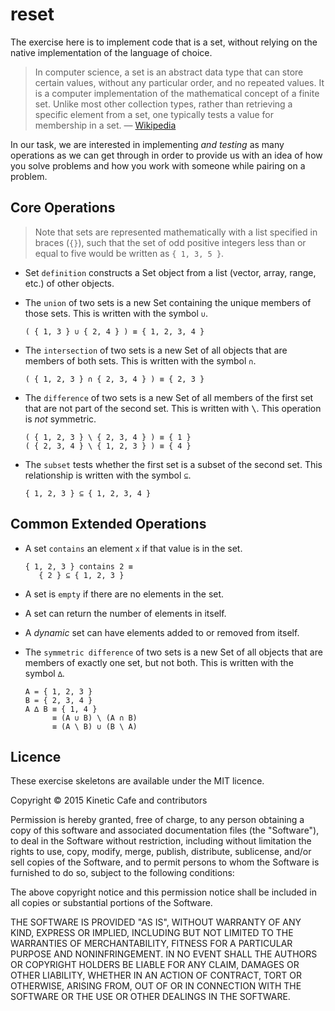# reset

The exercise here is to implement code that is a set, without relying on the
native implementation of the language of choice.

> In computer science, a set is an abstract data type that can store certain
> values, without any particular order, and no repeated values. It is a
> computer implementation of the mathematical concept of a finite set. Unlike
> most other collection types, rather than retrieving a specific element from a
> set, one typically tests a value for membership in a set.
> — [Wikipedia](https://en.wikipedia.org/wiki/Set_(abstract_data_type))

In our task, we are interested in implementing *and testing* as many operations
as we can get through in order to provide us with an idea of how you solve
problems and how you work with someone while pairing on a problem.

## Core Operations

> Note that sets are represented mathematically with a list specified in
> braces (`{}`), such that the set of odd positive integers less than or equal
> to five would be written as `{ 1, 3, 5 }`.


*   Set `definition` constructs a Set object from a list (vector, array, range,
    etc.) of other objects.

*   The `union` of two sets is a new Set containing the unique members of those
    sets. This is written with the symbol `∪`.

    ```
    ( { 1, 3 } ∪ { 2, 4 } ) ≡ { 1, 2, 3, 4 }
    ```

*   The `intersection` of two sets is a new Set of all objects that are members
    of both sets. This is written with the symbol `∩`.

    ```
    ( { 1, 2, 3 } ∩ { 2, 3, 4 } ) ≡ { 2, 3 }
    ```

*   The `difference` of two sets is a new Set of all members of the first set
    that are not part of the second set. This is written with <tt>\\</tt>. This
    operation is *not* symmetric.

    ```
    ( { 1, 2, 3 } \ { 2, 3, 4 } ) ≡ { 1 }
    ( { 2, 3, 4 } \ { 1, 2, 3 } ) ≡ { 4 }
    ```

*   The `subset` tests whether the first set is a subset of the second set.
    This relationship is written with the symbol `⊆`.

    ```
    { 1, 2, 3 } ⊆ { 1, 2, 3, 4 }
    ```

## Common Extended Operations

*   A set `contains` an element `x` if that value is in the set.

    ```
    { 1, 2, 3 } contains 2 ≡
       { 2 } ⊆ { 1, 2, 3 }
    ```

*   A set is `empty` if there are no elements in the set.

*   A set can return the number of elements in itself.

*   A *dynamic* set can have elements added to or removed from itself.

*   The `symmetric difference` of two sets is a new Set of all objects that are
    members of exactly one set, but not both. This is written with the symbol
    `∆`.

    ```
    A = { 1, 2, 3 }
    B = { 2, 3, 4 }
    A ∆ B ≡ { 1, 4 }
          ≡ (A ∪ B) \ (A ∩ B)
          ≡ (A \ B) ∪ (B \ A)
    ```

## Licence

These exercise skeletons are available under the MIT licence.

Copyright © 2015 Kinetic Cafe and contributors

Permission is hereby granted, free of charge, to any person obtaining a copy of
this software and associated documentation files (the "Software"), to deal in
the Software without restriction, including without limitation the rights to
use, copy, modify, merge, publish, distribute, sublicense, and/or sell copies
of the Software, and to permit persons to whom the Software is furnished to do
so, subject to the following conditions:

The above copyright notice and this permission notice shall be included in all
copies or substantial portions of the Software.

THE SOFTWARE IS PROVIDED "AS IS", WITHOUT WARRANTY OF ANY KIND, EXPRESS OR
IMPLIED, INCLUDING BUT NOT LIMITED TO THE WARRANTIES OF MERCHANTABILITY,
FITNESS FOR A PARTICULAR PURPOSE AND NONINFRINGEMENT. IN NO EVENT SHALL THE
AUTHORS OR COPYRIGHT HOLDERS BE LIABLE FOR ANY CLAIM, DAMAGES OR OTHER
LIABILITY, WHETHER IN AN ACTION OF CONTRACT, TORT OR OTHERWISE, ARISING FROM,
OUT OF OR IN CONNECTION WITH THE SOFTWARE OR THE USE OR OTHER DEALINGS IN THE
SOFTWARE.
